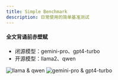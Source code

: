 ```yaml
---
title: Simple Benchmark
description: 日常使用的简单基准测试
---
```


#### 全文背诵前赤壁赋

- 闭源模型：gemini-pro、gpt4-turbo
- 开源模型：llama2、qwen

![llama & qwen](https://mgear-image.oss-cn-shanghai.aliyuncs.com/image/other/202411282330132.png)
![gemini-pro & gpt4-turbo](https://mgear-image.oss-cn-shanghai.aliyuncs.com/image/other/202411282331378.png)
